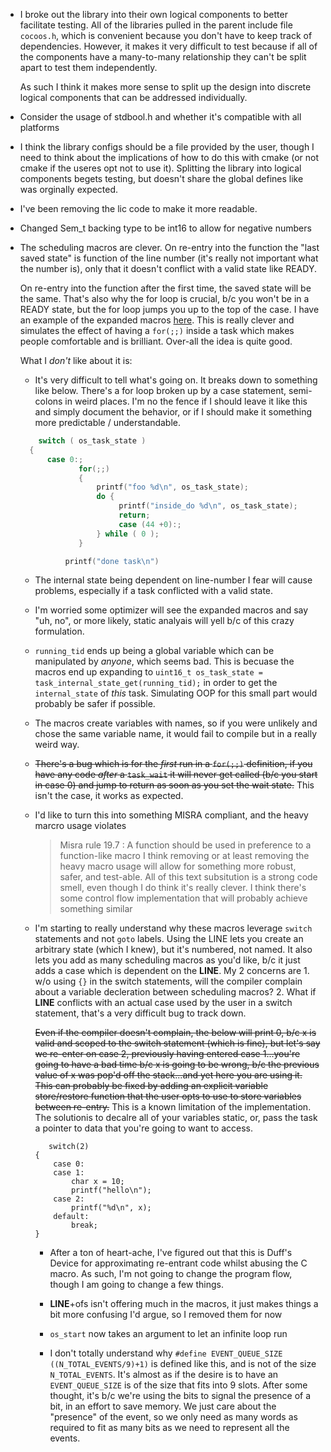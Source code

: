 * I broke out the library into their own logical components to better
  facilitate testing. All of the libraries pulled in the parent include file
  `cocoos.h`, which is convenient because you don't have to keep track of
  dependencies. However, it makes it very difficult to test because if all of
  the components have a many-to-many relationship they can't be split apart to
  test them independently.

  As such I think it makes more sense to split up the design into discrete
  logical components that can be addressed individually.

* Consider the usage of stdbool.h and whether it's compatible with all
  platforms

* I think the library configs should be a file provided by the user, though I
  need to think about the implications of how to do this with cmake (or not
  cmake if the useres opt not to use it). Splitting the library into logical
  components begets testing, but doesn't share the global defines like was
  orginally expected.

* I've been removing the lic code to make it more readable.

* Changed Sem_t backing type to be int16 to allow for negative numbers

* The scheduling macros are clever. On re-entry into the function the "last
  saved state" is function of the line number (it's really not important what
  the number is), only that it doesn't conflict with a valid state like READY.

  On re-entry into the function after the first time, the saved state will be
  the same. That's also why the for loop is crucial, b/c you won't be in a
  READY state, but the for loop jumps you up to the top of the case. I have an
  example of the expanded macros [here](https://godbolt.org/z/z4vPd5Wh7). This
  is really clever and simulates the effect of having a `for(;;)` inside a task
  which makes people comfortable and is brilliant. Over-all the idea is quite
  good.

  What I _don't_ like about it is:
  * It's very difficult to tell what's going on. It breaks down to something
    like below. There's a for loop broken up by a case statement, semi-colons
    in weird places. I'm no the fence if I should leave it like this and simply
    document the behavior, or if I should make it something more predictable /
    understandable.

  ```c
      switch ( os_task_state )
    {
        case 0:;
               for(;;)
               {
                   printf("foo %d\n", os_task_state);
                   do {
                        printf("inside_do %d\n", os_task_state);
                        return;
                        case (44 +0):;
                   } while ( 0 );
               }

            printf("done task\n")
  ```

  * The internal state being dependent on line-number I fear will cause
    problems, especially if a task conflicted with a valid state.

  * I'm worried some optimizer will see the expanded macros and say "uh, no",
    or more likely, static analyais will yell b/c of this crazy formulation.

  * `running_tid` ends up being a global variable which can be manipulated by
    _anyone_, which seems bad. This is becuase the macros end up expanding to
    `uint16_t os_task_state = task_internal_state_get(running_tid);` in order
    to get the `internal_state` of _this_ task. Simulating OOP for this small
    part would probably be safer if possible.

  * The macros create variables with names, so if you were unlikely and chose
    the same variable name, it would fail to compile but in a really weird way.

  * ~~There's a bug which is for the _first_ run in a `for(;;)` definition, if
    you have any code _after_ a `task_wait` it will never get called (b/c you
    start in case 0) and jump to return as soon as you set the wait state.~~
    This isn't the case, it works as expected.

  * I'd like to turn this into something MISRA compliant, and the heavy marcro
    usage violates
    > Misra rule 19.7 : A function should be used in preference to a function-like macro
    I think removing or at least removing the heavy macro usage will allow for
    something more robust, safer, and test-able. All of this text subsitution
    is a strong code smell, even though I do think it's really clever. I think
    there's some control flow implementation that will probably achieve
    something similar

  * I'm starting to really understand why these macros leverage `switch`
    statements and not `goto` labels. Using the LINE lets you create an
    arbitrary state (which I knew), but it's numbered, not named. It also lets
    you add as many scheduling macros as you'd like, b/c it just adds a case
    which is dependent on the __LINE__. My 2 concerns are 1. w/o using `{}` in
    the switch statements, will the compiler complain about a variable
    decleration between scheduling macros? 2. What if __LINE__ conflicts with
    an actual case used by the user in a switch statement, that's a very
    difficult bug to track down.

    ~~Even if the compiler doesn't complain, the below will print 0, b/c x is
    valid and scoped to the switch statement (which is fine), but let's say we
    re-enter on case 2, previously having entered case 1...you're going to have
    a bad time b/c x is going to be wrong, b/c the previous value of x was
    pop'd off the stack...and yet here you are using it. This can probably be
    fixed by adding an explicit variable store/restore function that the user
    opts to use to store variables between re-entry.~~ This is a known
    limitation of the implementation. The solutionis to decalre all of your
    variables static, or, pass the task a pointer to data that you're going to
    want to access.

    ```
       switch(2)
    {
        case 0:
        case 1:
            char x = 10;
            printf("hello\n");
        case 2:
            printf("%d\n", x);
        default:
            break;
    }
    ```

    * After a ton of heart-ache, I've figured out that this is  Duff's Device
      for approximating re-entrant code whilst abusing the C macro. As such,
      I'm not going to change the program flow, though I am going to change a
      few things.

    * __LINE__+ofs isn't offering much in the macros, it just makes things a
      bit more confusing I'd argue, so I removed them for now

    * `os_start` now takes an argument to let an infinite loop run

    * I don't totally understand why `#define EVENT_QUEUE_SIZE
      ((N_TOTAL_EVENTS/9)+1)` is defined like this, and is not of the size
      `N_TOTAL_EVENTS`. It's almost as if the desire is to have an
      `EVENT_QUEUE_SIZE` is of the size that fits into 9 slots. After some
      thought, it's b/c we're using the bits to signal the presence of a bit,
      in an effort to save memory. We just care about the "presence" of the
      event, so we only need as many words as required to fit as many bits as
      we need to represent all the events.
